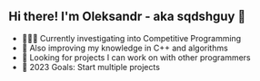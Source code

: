 ## Hi there! I'm Oleksandr - aka sqdshguy 👋

- 👨🏼‍💻 Currently investigating into Competitive Programming
- 🔢 Also improving my knowledge in C++ and algorithms
- 🤙 Looking for projects I can work on with other programmers
- 🥇 2023 Goals: Start multiple projects
